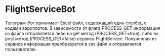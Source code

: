 # FlightServiceBot

Телеграм-бот принимает Excel файл, содержащий один столбец с кодами аэропортов.
В зависимости от флага PROCESS_GET информация из файла отправляется либо на get метод (PROCESS_GET=true),
либо на post метод (PROCESS_GET=false) сервиса FlightService.
Полученная из сервиса информация преобразуется в csv файл и отправляется пользователю.